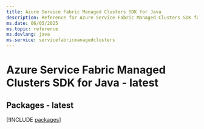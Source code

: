 ```yaml
---
title: Azure Service Fabric Managed Clusters SDK for Java
description: Reference for Azure Service Fabric Managed Clusters SDK for Java
ms.date: 06/05/2025
ms.topic: reference
ms.devlang: java
ms.service: servicefabricmanagedclusters
---
```

# Azure Service Fabric Managed Clusters SDK for Java - latest
## Packages - latest
[!INCLUDE [packages](service-fabric-managed-clusters-index.md)]